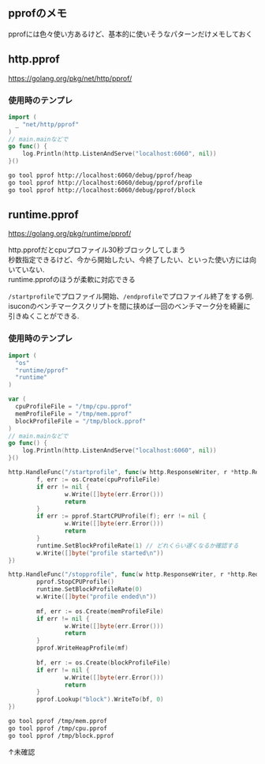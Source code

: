 pprofのメモ
-----------------------------
pprofには色々使い方あるけど、基本的に使いそうなパターンだけメモしておく

## http.pprof
https://golang.org/pkg/net/http/pprof/

### 使用時のテンプレ
```go
import (
  _ "net/http/pprof"
)
// main.mainなどで
go func() {
	log.Println(http.ListenAndServe("localhost:6060", nil))
}()
```

```sh
go tool pprof http://localhost:6060/debug/pprof/heap
go tool pprof http://localhost:6060/debug/pprof/profile
go tool pprof http://localhost:6060/debug/pprof/block
```

## runtime.pprof
https://golang.org/pkg/runtime/pprof/

http.pprofだとcpuプロファイル30秒ブロックしてしまう  
秒数指定できるけど、今から開始したい、今終了したい、といった使い方には向いていない.  
runtime.pprofのほうが柔軟に対応できる

`/startprofile`でプロファイル開始、`/endprofile`でプロファイル終了をする例.  
isuconのベンチマークスクリプトを間に挟めば一回のベンチマーク分を綺麗に引きぬくことができる.

### 使用時のテンプレ
```go
import (
  "os"
  "runtime/pprof"
  "runtime"
)

var (
  cpuProfileFile = "/tmp/cpu.pprof"
  memProfileFile = "/tmp/mem.pprof"
  blockProfileFile = "/tmp/block.pprof"
)
// main.mainなどで
go func() {
	log.Println(http.ListenAndServe("localhost:6060", nil))
}()

http.HandleFunc("/startprofile", func(w http.ResponseWriter, r *http.Request) {
        f, err := os.Create(cpuProfileFile)
        if err != nil {
                w.Write([]byte(err.Error()))
                return
        }
        if err := pprof.StartCPUProfile(f); err != nil {
                w.Write([]byte(err.Error()))
                return
        }
        runtime.SetBlockProfileRate(1) // どれくらい遅くなるか確認する
        w.Write([]byte("profile started\n")) 
})

http.HandleFunc("/stopprofile", func(w http.ResponseWriter, r *http.Request) {
        pprof.StopCPUProfile()
        runtime.SetBlockProfileRate(0)
        w.Write([]byte("profile ended\n"))
        
        mf, err := os.Create(memProfileFile)
        if err != nil {
                w.Write([]byte(err.Error()))
                return
        }
        pprof.WriteHeapProfile(mf)
        
        bf, err := os.Create(blockProfileFile)
        if err != nil {
                w.Write([]byte(err.Error()))
                return
        }
        pprof.Lookup("block").WriteTo(bf, 0)
})
```

```sh
go tool pprof /tmp/mem.pprof
go tool pprof /tmp/cpu.pprof
go tool pprof /tmp/block.pprof
```
↑未確認
